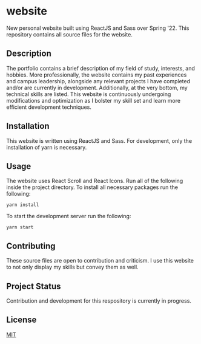 # website
New personal website built using ReactJS and Sass over Spring '22. This repository contains all source files for the website. 

## Description
The portfolio contains a brief description of my field of study, interests, and hobbies. More professionally, the website contains my past experiences and campus leadership, alongside any relevant projects I have completed and/or are currently in development. Additionally, at the very bottom, my technical skills are listed. This website is continuously undergoing modifications and optimization as I bolster my skill set and learn more efficient development techniques. 

## Installation
This website is written using ReactJS and Sass. For development, only the installation of yarn is necessary.

## Usage
The website uses React Scroll and React Icons. Run all of the following inside the project directory.
To install all necessary packages run the following:

```
yarn install
```

To start the development server run the following:

```
yarn start
```

## Contributing
These source files are open to contribution and criticism. I use this website to not only display my skills but convey them as well.

## Project Status
Contribution and development for this respository is currently in progress.

## License
[MIT](https://choosealicense.com/licenses/mit/)
